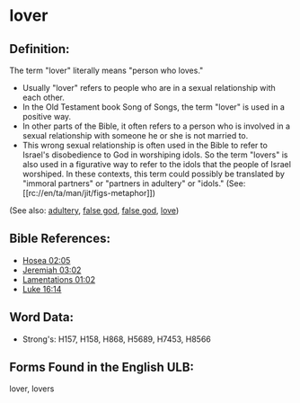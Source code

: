 # lover

## Definition:

The term "lover" literally means "person who loves."

* Usually "lover" refers to people who are in a sexual relationship with each other.
* In the Old Testament book Song of Songs, the term "lover" is used in a positive way.
* In other parts of the Bible, it often refers to a person who is involved in a sexual relationship with someone he or she is not married to.
* This wrong sexual relationship is often used in the Bible to refer to Israel's disobedience to God in worshiping idols. So the term "lovers" is also used in a figurative way to refer to the idols that the people of Israel worshiped. In these contexts, this term could possibly be translated by "immoral partners" or "partners in adultery" or "idols." (See: [[rc://en/ta/man/jit/figs-metaphor]])

(See also: [adultery](../kt/adultery.md), [false god](../kt/falsegod.md), [false god](../kt/falsegod.md), [love](../kt/love.md))

## Bible References:

* [Hosea 02:05](rc://en/tn/help/hos/02/05)
* [Jeremiah 03:02](rc://en/tn/help/jer/03/02)
* [Lamentations 01:02](rc://en/tn/help/lam/01/02)
* [Luke 16:14](rc://en/tn/help/luk/16/14)

## Word Data:

* Strong's: H157, H158, H868, H5689, H7453, H8566

## Forms Found in the English ULB:

lover, lovers
